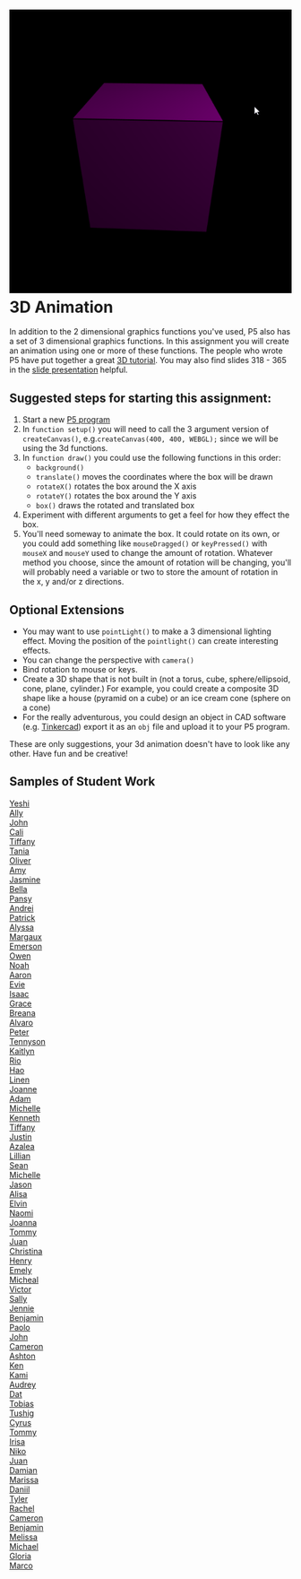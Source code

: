 ![](RotatingCube.gif)   
3D Animation
============
In addition to the 2 dimensional graphics functions you've used, P5 also has a set of 3 dimensional graphics functions. In this assignment you will create an animation using
one or more of these functions. The people who wrote P5 have put together a great [3D tutorial](https://github.com/processing/p5.js/wiki/Getting-started-with-WebGL-in-p5#introducing-webgl-in-p5js). You may also find slides 318 - 365 in the [slide presentation](https://docs.google.com/presentation/d/1fm_Di0qR4HpRWTf8tJtcW3u5by3OrilfXIPZ517K1js/edit?usp=sharing) helpful.

Suggested steps for starting this assignment:
-----------------------------------------------
1. Start a new [P5 program](https://editor.p5js.org/)
2. In `function setup()` you will need to call the 3 argument version of `createCanvas()`, e.g.`createCanvas(400, 400, WEBGL);` since we will be using the 3d functions.
3. In `function draw()` you could use the following functions in this order:
   * `background()`
   * `translate()` moves the coordinates where the box will be drawn
   * `rotateX()` rotates the box around the X axis
   * `rotateY()` rotates the box around the Y axis
   * `box()` draws the rotated and translated box
4. Experiment with different arguments to get a feel for how they effect the box.
5. You'll need someway to animate the box. It could rotate on its own, or you could add something like `mouseDragged()` or `keyPressed()` with `mouseX` and `mouseY` used to change the amount of rotation. Whatever method you choose, since the amount of rotation will be changing, you'll will probably need a variable or two to store the amount of rotation in the x, y and/or z directions.

Optional Extensions
---------------------
* You may want to use `pointLight()` to make a 3 dimensional lighting effect. Moving the position of the `pointlight()` can create interesting effects.
* You can change the perspective with `camera()`
* Bind rotation to mouse or keys.
* Create a 3D shape that is not built in (not a torus, cube, sphere/ellipsoid, cone, plane, cylinder.) For example, you could create a composite 3D shape like a house (pyramid on a cube) or an ice cream cone (sphere on a cone)
* For the really adventurous, you could design an object in CAD software (e.g. [Tinkercad](https://www.tinkercad.com/dashboard)) export it as an `obj` file and upload it to your P5 program.      

These are only suggestions, your 3d animation doesn't have to look like any other. Have fun and be creative!

Samples of Student Work
-----------------------
[Yeshi](https://preview.p5js.org/yesherpa/present/Erbhpt1rO)   
[Ally](https://preview.p5js.org/alzhao/present/o-KMzPvdQ)   
[John](https://preview.p5js.org/joieng/present/r5xCkdnzX)   
[Cali](https://preview.p5js.org/cacasanas/present/a4-ri1e8N)   
[Tiffany](https://preview.p5js.org/ticaballero/present/VruDjrWAn)   
[Tania](https://preview.p5js.org/tacastanonperez/present/lVecPI9TD)   
[Oliver](https://preview.p5js.org/Oliver312/present/xGh1_7vgU)   
[Amy](https://preview.p5js.org/amhuang4/present/l7a43p7mo)   
[Jasmine](https://preview.p5js.org/jaguan4/present/gK63QI596)   
[Bella](https://preview.p5js.org/bejayanti/present/WoZpVbNtn)   
[Pansy](https://preview.p5js.org/pakuang/present/cq-IaLsbq)   
[Andrei](https://preview.p5js.org/anliterato/present/rOqwpm93w)   
[Patrick](https://preview.p5js.org/payao/present/06SZj3aTc)   
[Alyssa](https://preview.p5js.org/almagtoto-diaz/present/EOSsyax7Ts)   
[Margaux](https://preview.p5js.org/Mabarahonaventura/present/VWdkZHmrA)   
[Emerson](https://preview.p5js.org/Hello_its_Emerz/present/qY6vvSQt7)   
[Owen](https://preview.p5js.org/owsheetz/present/JGL2yjWx3)   
[Noah](https://preview.p5js.org/BiZaark/present/mZftlFElQ)   
[Aaron](https://preview.p5js.org/aahill1/present/aONXcRj2x)   
[Evie](https://preview.p5js.org/evchien/present/RUITOC4as)   
[Isaac](https://preview.p5js.org/ischu/present/jUmFoh1lP)   
[Grace](https://preview.p5js.org/grhuang/present/42Q6rN3Ry)   
[Breana](https://preview.p5js.org/brlew1/present/OWJvsGmPC)   
[Alvaro](https://preview.p5js.org/algarduno1/present/EkUCn013t)   
[Peter](https://preview.p5js.org/n_ll/present/hJlkWbU8ro)   
[Tennyson](https://preview.p5js.org/Tennyson/present/TUi2RsnIv)   
[Kaitlyn](https://preview.p5js.org/kaluu/present/r1Ck7dcZB)   
[Rio](https://preview.p5js.org/rihaile/present/hscI5mWUF)   
[Hao](https://preview.p5js.org/hatang/present/dT6nSRsTb)    
[Linen](https://preview.p5js.org/lifeng/present/gm06bp0fO)   
[Joanne](https://editor.p5js.org/joguan59/present/JYn05XRko)   
[Adam](https://editor.p5js.org/adamgooch/present/zf4zHWTWn)   
[Michelle](https://editor.p5js.org/michelle0/present/T08hkL7dX)   
[Kenneth](https://editor.p5js.org/kelee20/present/wEvG9kQUv)   
[Tiffany](https://editor.p5js.org/titse/present/YrvDU8XcL)   
[Justin](https://editor.p5js.org/jushiu/present/x_ORpprxe)   
[Azalea](https://editor.p5js.org/Azalea/present/N5AVGosgy)   
[Lillian](https://editor.p5js.org/litang/present/nhzKAz7jO)   
[Sean](https://editor.p5js.org/sewong3/present/gYxXFl-dS)   
[Michelle](https://editor.p5js.org/mitan4/present/KNaTTs8uj)   
[Jason](https://editor.p5js.org/jawong32/present/ol7COabbO)   
[Alisa](https://editor.p5js.org/aiyale/present/7WCOTf0Jw)   
[Elvin](https://editor.p5js.org/elli1/present/PXPQZ5stl)   
[Naomi](https://editor.p5js.org/nakung/present/C1FnJFibk)   
[Joanna](https://editor.p5js.org/jogaray-velazquez/present/OFTRyb2wu)   
[Tommy](https://editor.p5js.org/Touyen/present/yc6W67tVS)   
[Juan](https://editor.p5js.org/jucalvohuerta/present/2dSxIaahd)   
[Christina](https://editor.p5js.org/chchan10/present/13Dq_JlIs)   
[Henry](https://editor.p5js.org/hejuarez1/present/dJEuuoDtN)   
[Emely](https://editor.p5js.org/emsarcenobravo/present/A7xSIt1qe)   
[Micheal](https://editor.p5js.org/mibennett1/present/p1dUo7h0m)   
[Victor](https://editor.p5js.org/visibrian/present/WXoVP6FaD)   
[Sally](https://editor.p5js.org/sahong3/present/1xJ1EyfXJ)   
[Jennie](https://editor.p5js.org/jilin20/present/n7Ub6DVhN)   
[Benjamin](https://editor.p5js.org/benhan/present/V5thSi3Jr)   
[Paolo](https://editor.p5js.org/paolo415/present/p6jSK39vd)   
[John](https://editor.p5js.org/jocarlin/present/XHrIoGBuN)   
[Cameron](https://editor.p5js.org/canguyen1/present/G-c7lcfmo)   
[Ashton](https://editor.p5js.org/ashan-voltaic/present/Ec_xAz18n)   
[Ken](https://editor.p5js.org/Keshfer/present/cDVpNNh8N)   
[Kami](https://editor.p5js.org/kawang7/present/f5CRO1ztD)   
[Audrey](https://editor.p5js.org/AudreyLau8/present/1taN_fApD)    
[Dat](https://editor.p5js.org/tuduong1/present/Kjxo3fdzs)   
[Tobias](https://editor.p5js.org/tozuercher/present/YE4JxYP2Z)   
[Tushig](https://editor.p5js.org/Tushig.itgel/present/_jlky215Y)   
[Cyrus](https://editor.p5js.org/cygriffin/present/Ov5l_bhvT)   
[Tommy](https://editor.p5js.org/toyu3/present/rRtYJ4wzk)   
[Irisa](https://editor.p5js.org/irchu1/present/KvhcGJa5F)   
[Niko](https://editor.p5js.org/NikoTsu/present/pM-WkaXBs)   
[Juan](https://editor.p5js.org/jucalvohuerta/present/2dSxIaahd)   
[Damian](https://editor.p5js.org/dabogdon/present/PeoaM4z_l)   
[Marissa](https://editor.p5js.org/maholmes/present/OYBUOMrK_)   
[Daniil](https://editor.p5js.org/dakardava/present/nsAdyCn2L)   
[Tyler](https://editor.p5js.org/tylee2/present/_DOUaOBSf)   
[Rachel](https://editor.p5js.org/raroyer/present/yNRUchcJ9)   
[Cameron](https://editor.p5js.org/canguyen1/present/G-c7lcfmo)   
[Benjamin](https://editor.p5js.org/bewong4/present/laLmDsssq)   
[Melissa](https://editor.p5js.org/metam3/present/82NU3jYvl)   
[Michael](https://editor.p5js.org/mimui/present/CpWHk6_AR)   
[Gloria](https://editor.p5js.org/glchun/present/pVLbi5xrC)   
[Marco](https://editor.p5js.org/malee21/present/kL0hTR9Mh)   

